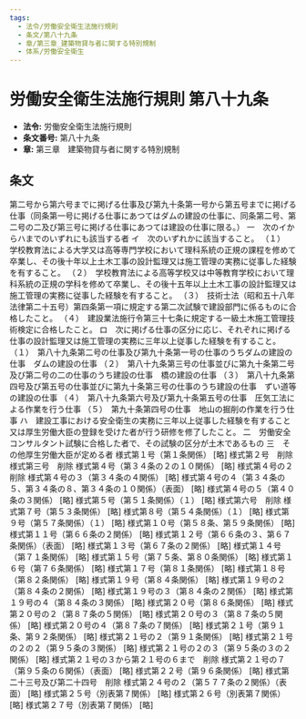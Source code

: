 ```yaml
---
tags:
  - 法令/労働安全衛生法施行規則
  - 条文/第八十九条
  - 章/第三章_建築物貸与者に関する特別規制
  - 体系/労働安全衛生
---
```

# 労働安全衛生法施行規則 第八十九条

- **法令:** 労働安全衛生法施行規則
- **条文番号:** 第八十九条
- **章:** 第三章　建築物貸与者に関する特別規制

## 条文
第二号から第六号までに掲げる仕事及び第九十条第一号から第五号までに掲げる仕事（同条第一号に掲げる仕事にあつてはダムの建設の仕事に、同条第二号、第二号の二及び第三号に掲げる仕事にあつては建設の仕事に限る。）	一　次のイからハまでのいずれにも該当する者
イ　次のいずれかに該当すること。
（１）　学校教育法による大学又は高等専門学校において理科系統の正規の課程を修めて卒業し、その後十年以上土木工事の設計監理又は施工管理の実務に従事した経験を有すること。
（２）　学校教育法による高等学校又は中等教育学校において理科系統の正規の学科を修めて卒業し、その後十五年以上土木工事の設計監理又は施工管理の実務に従事した経験を有すること。
（３）　技術士法（昭和五十八年法律第二十五号）第四条第一項に規定する第二次試験で建設部門に係るものに合格したこと。
（４）　建設業法施行令第三十七条に規定する一級土木施工管理技術検定に合格したこと。
ロ　次に掲げる仕事の区分に応じ、それぞれに掲げる仕事の設計監理又は施工管理の実務に三年以上従事した経験を有すること。
（１）　第八十九条第二号の仕事及び第九十条第一号の仕事のうちダムの建設の仕事　ダムの建設の仕事
（２）　第八十九条第三号の仕事並びに第九十条第二号及び第二号の二の仕事のうち建設の仕事　橋の建設の仕事
（３）　第八十九条第四号及び第五号の仕事並びに第九十条第三号の仕事のうち建設の仕事　ずい道等の建設の仕事
（４）　第八十九条第六号及び第九十条第五号の仕事　圧気工法による作業を行う仕事
（５）　第九十条第四号の仕事　地山の掘削の作業を行う仕事
ハ　建設工事における安全衛生の実務に三年以上従事した経験を有すること又は厚生労働大臣の登録を受けた者が行う研修を修了したこと。
二　労働安全コンサルタント試験に合格した者で、その試験の区分が土木であるもの
三　その他厚生労働大臣が定める者
様式第１号（第１条関係）
[略]
様式第２号　削除
様式第三号　削除
様式第４号（第３４条の２の１０関係）
[略]
様式第４号の２　削除
様式第４号の３（第３４条の４関係）
[略]
様式第４号の４（第３４条の５、第３４条の８、第３４条の１０関係）（表面）
[略]
様式第４号の５（第４０条の３関係）
[略]
様式第５号（第５１条関係）（１）
[略]
様式第六号　削除
様式第７号（第５３条関係）
[略]
様式第８号（第５４条関係）（１）
[略]
様式第９号（第５７条関係）（１）
[略]
様式第１０号（第５８条、第５９条関係）
[略]
様式第１１号（第６６条の２関係）
[略]
様式第１２号（第６６条の３、第６７条関係）（表面）
[略]
様式第１３号（第６７条の２関係）
[略]
様式第１４号（第７１条関係）
[略]
様式第１５号（第７５条、第８０条関係）
[略]
様式第１６号（第７６条関係）
[略]
様式第１７号（第８１条関係）
[略]
様式第１８号（第８２条関係）
[略]
様式第１９号（第８４条関係）
[略]
様式第１９号の２（第８４条の２関係）
[略]
様式第１９号の３（第８４条の２関係）
[略]
様式第１９号の４（第８４条の３関係）
[略]
様式第２０号（第８６条関係）
[略]
様式第２０号の２（第８７条の５関係）
[略]
様式第２０号の３（第８７条の５関係）
[略]
様式第２０号の４（第８７条の７関係）
[略]
様式第２１号（第９１条、第９２条関係）
[略]
様式第２１号の２（第９１条関係）
[略]
様式第２１号の２の２（第９５条の３関係）
[略]
様式第２１号の２の３（第９５条の３の２関係）
[略]
様式第２１号の３から第２１号の６まで　削除
様式第２１号の７（第９５条の６関係）（表面）
[略]
様式第２２号（第９６条関係）
[略]
様式第二十三号及び第二十四号　削除
様式第２４号の２（第５７７条の２関係）（表面）
[略]
様式第２５号（別表第７関係）
[略]
様式第２６号（別表第７関係）
[略]
様式第２７号（別表第７関係）
[略]

